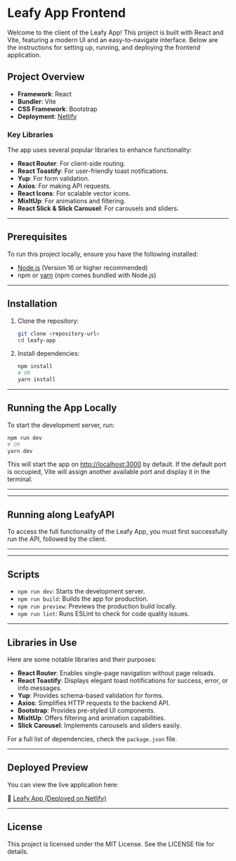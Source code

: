 # Leafy App Frontend

Welcome to the client of the Leafy App! This project is built with React and Vite, featuring a modern UI and an easy-to-navigate interface. Below are the instructions for setting up, running, and deploying the frontend application.

## Project Overview

- **Framework**: React
- **Bundler**: Vite
- **CSS Framework**: Bootstrap
- **Deployment**: [Netlify](https://leafygridversion.netlify.app/)

### Key Libraries

The app uses several popular libraries to enhance functionality:

- **React Router**: For client-side routing.
- **React Toastify**: For user-friendly toast notifications.
- **Yup**: For form validation.
- **Axios**: For making API requests.
- **React Icons**: For scalable vector icons.
- **MixItUp**: For animations and filtering.
- **React Slick & Slick Carousel**: For carousels and sliders.

---

## Prerequisites

To run this project locally, ensure you have the following installed:

- [Node.js](https://nodejs.org/) (Version 16 or higher recommended)
- npm or [yarn](https://yarnpkg.com/) (npm comes bundled with Node.js)

---

## Installation

1. Clone the repository:

   ```bash
   git clone <repository-url>
   cd leafy-app
   ```

2. Install dependencies:

   ```bash
   npm install
   # OR
   yarn install
   ```

---

## Running the App Locally

To start the development server, run:

```bash
npm run dev
# OR
yarn dev
```

This will start the app on [http://localhost:3000](http://localhost:3000) by default. If the default port is occupied, Vite will assign another available port and display it in the terminal.

---

---

## Running along LeafyAPI

To access the full functionality of the Leafy App, you must first successfully run the API, followed by the client.

---

---

## Scripts

- `npm run dev`: Starts the development server.
- `npm run build`: Builds the app for production.
- `npm run preview`: Previews the production build locally.
- `npm run lint`: Runs ESLint to check for code quality issues.

---

## Libraries in Use

Here are some notable libraries and their purposes:

- **React Router**: Enables single-page navigation without page reloads.
- **React Toastify**: Displays elegant toast notifications for success, error, or info messages.
- **Yup**: Provides schema-based validation for forms.
- **Axios**: Simplifies HTTP requests to the backend API.
- **Bootstrap**: Provides pre-styled UI components.
- **MixItUp**: Offers filtering and animation capabilities.
- **Slick Carousel**: Implements carousels and sliders easily.

For a full list of dependencies, check the `package.json` file.

---

## Deployed Preview

You can view the live application here:

🔗 [Leafy App (Deployed on Netlify)](https://leafygridversion.netlify.app/)

---

## License

This project is licensed under the MIT License. See the LICENSE file for details.
